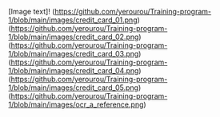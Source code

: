 [Image text]!
(https://github.com/yerourou/Training-program-1/blob/main/images/credit_card_01.png)
(https://github.com/yerourou/Training-program-1/blob/main/images/credit_card_02.png)
(https://github.com/yerourou/Training-program-1/blob/main/images/credit_card_03.png)
(https://github.com/yerourou/Training-program-1/blob/main/images/credit_card_04.png)
(https://github.com/yerourou/Training-program-1/blob/main/images/credit_card_05.png)
(https://github.com/yerourou/Training-program-1/blob/main/images/ocr_a_reference.png)
